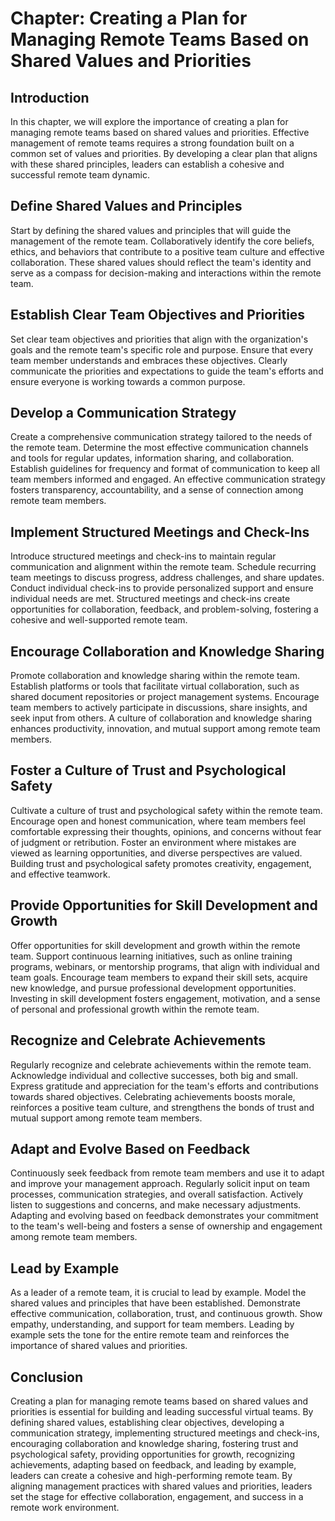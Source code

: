 Chapter: Creating a Plan for Managing Remote Teams Based on Shared Values and Priorities
========================================================================================

Introduction
------------

In this chapter, we will explore the importance of creating a plan for managing remote teams based on shared values and priorities. Effective management of remote teams requires a strong foundation built on a common set of values and priorities. By developing a clear plan that aligns with these shared principles, leaders can establish a cohesive and successful remote team dynamic.

Define Shared Values and Principles
-----------------------------------

Start by defining the shared values and principles that will guide the management of the remote team. Collaboratively identify the core beliefs, ethics, and behaviors that contribute to a positive team culture and effective collaboration. These shared values should reflect the team's identity and serve as a compass for decision-making and interactions within the remote team.

Establish Clear Team Objectives and Priorities
----------------------------------------------

Set clear team objectives and priorities that align with the organization's goals and the remote team's specific role and purpose. Ensure that every team member understands and embraces these objectives. Clearly communicate the priorities and expectations to guide the team's efforts and ensure everyone is working towards a common purpose.

Develop a Communication Strategy
--------------------------------

Create a comprehensive communication strategy tailored to the needs of the remote team. Determine the most effective communication channels and tools for regular updates, information sharing, and collaboration. Establish guidelines for frequency and format of communication to keep all team members informed and engaged. An effective communication strategy fosters transparency, accountability, and a sense of connection among remote team members.

Implement Structured Meetings and Check-Ins
-------------------------------------------

Introduce structured meetings and check-ins to maintain regular communication and alignment within the remote team. Schedule recurring team meetings to discuss progress, address challenges, and share updates. Conduct individual check-ins to provide personalized support and ensure individual needs are met. Structured meetings and check-ins create opportunities for collaboration, feedback, and problem-solving, fostering a cohesive and well-supported remote team.

Encourage Collaboration and Knowledge Sharing
---------------------------------------------

Promote collaboration and knowledge sharing within the remote team. Establish platforms or tools that facilitate virtual collaboration, such as shared document repositories or project management systems. Encourage team members to actively participate in discussions, share insights, and seek input from others. A culture of collaboration and knowledge sharing enhances productivity, innovation, and mutual support among remote team members.

Foster a Culture of Trust and Psychological Safety
--------------------------------------------------

Cultivate a culture of trust and psychological safety within the remote team. Encourage open and honest communication, where team members feel comfortable expressing their thoughts, opinions, and concerns without fear of judgment or retribution. Foster an environment where mistakes are viewed as learning opportunities, and diverse perspectives are valued. Building trust and psychological safety promotes creativity, engagement, and effective teamwork.

Provide Opportunities for Skill Development and Growth
------------------------------------------------------

Offer opportunities for skill development and growth within the remote team. Support continuous learning initiatives, such as online training programs, webinars, or mentorship programs, that align with individual and team goals. Encourage team members to expand their skill sets, acquire new knowledge, and pursue professional development opportunities. Investing in skill development fosters engagement, motivation, and a sense of personal and professional growth within the remote team.

Recognize and Celebrate Achievements
------------------------------------

Regularly recognize and celebrate achievements within the remote team. Acknowledge individual and collective successes, both big and small. Express gratitude and appreciation for the team's efforts and contributions towards shared objectives. Celebrating achievements boosts morale, reinforces a positive team culture, and strengthens the bonds of trust and mutual support among remote team members.

Adapt and Evolve Based on Feedback
----------------------------------

Continuously seek feedback from remote team members and use it to adapt and improve your management approach. Regularly solicit input on team processes, communication strategies, and overall satisfaction. Actively listen to suggestions and concerns, and make necessary adjustments. Adapting and evolving based on feedback demonstrates your commitment to the team's well-being and fosters a sense of ownership and engagement among remote team members.

Lead by Example
---------------

As a leader of a remote team, it is crucial to lead by example. Model the shared values and principles that have been established. Demonstrate effective communication, collaboration, trust, and continuous growth. Show empathy, understanding, and support for team members. Leading by example sets the tone for the entire remote team and reinforces the importance of shared values and priorities.

Conclusion
----------

Creating a plan for managing remote teams based on shared values and priorities is essential for building and leading successful virtual teams. By defining shared values, establishing clear objectives, developing a communication strategy, implementing structured meetings and check-ins, encouraging collaboration and knowledge sharing, fostering trust and psychological safety, providing opportunities for growth, recognizing achievements, adapting based on feedback, and leading by example, leaders can create a cohesive and high-performing remote team. By aligning management practices with shared values and priorities, leaders set the stage for effective collaboration, engagement, and success in a remote work environment.

